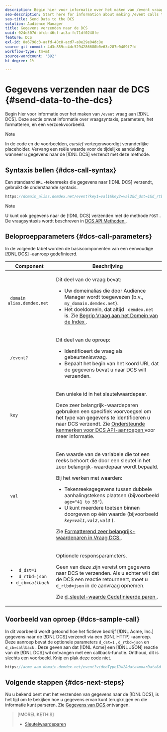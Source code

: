 ```yaml
---
description: Begin hier voor informatie over het maken van /event vraag aan DCS. Deze sectie omvat informatie over vraagsyntaxis, parameters, het formatteren, en een verzoekvoorbeeld.
seo-description: Start here for information about making /event calls to the DCS. This section includes information about call syntax, parameters, formatting, and a request example.
seo-title: Send Data to the DCS
solution: Audience Manager
title: Gegevens verzenden naar de DCS
uuid: 024e307d-bfcb-46cf-ac3a-fc71df0248fe
feature: DCS
exl-id: 8a6798c3-aafd-48c8-acd7-a0e29e04dc8e
source-git-commit: 4d3c859cc4dc5294286680b0e63c287e0409f7fd
workflow-type: tm+mt
source-wordcount: '392'
ht-degree: 1%

---
```


# Gegevens verzenden naar de DCS {#send-data-to-the-dcs}

Begin hier voor informatie over het maken van `/event` vraag aan [!DNL DCS]. Deze sectie omvat informatie over vraagsyntaxis, parameters, het formatteren, en een verzoekvoorbeeld.

>[!NOTE]
>
>In de code en de voorbeelden, *cursief* vertegenwoordigt veranderlijke placeholder. Vervang een reële waarde voor de tijdelijke aanduiding wanneer u gegevens naar de [!DNL DCS] verzendt met deze methode.

## Syntaxis bellen {#dcs-call-syntax}

Een standaard `URL` -tekenreeks die gegevens naar [!DNL DCS] verzendt, gebruikt de onderstaande syntaxis.

```js
https://domain_alias.demdex.net/event?key1=val1&key2=val2&d_dst=1&d_rtbd=json&d_cb=callback
```

>[!NOTE]
>
>U kunt ook gegevens naar de [!DNL DCS] verzenden met de methode `POST` . De vraagsyntaxis wordt beschreven in [ DCS API Methoden ](../../../api/dcs-intro/dcs-api-reference/dcs-api-methods.md).

## Beloproepparameters {#dcs-call-parameters}

In de volgende tabel worden de basiscomponenten van een eenvoudige [!DNL DCS] -aanroep gedefinieerd.

<table id="table_5F6A5B324EB848168543386516FBF384"> 
 <thead> 
  <tr> 
   <th colname="col1" class="entry"> Component </th> 
   <th colname="col2" class="entry"> Beschrijving </th> 
  </tr> 
 </thead>
 <tbody> 
  <tr> 
   <td colname="col1"> <p> <code> domain alias.demdex.net</code> </p> </td> 
   <td colname="col2"> <p>Dit deel van de vraag bevat: </p> <p> 
     <ul id="ul_3EDA9C7BA6794D06BCB07A75A9BD2372"> 
      <li id="li_74624CA78D6F4536A8164AE1FA1DECB9">Uw domeinalias die door <span class="keyword"> Audience Manager </span> wordt toegewezen (b.v., <code> my_domain.demdex.net</code>). </li> 
      <li id="li_08ABE91CA247403AA480B3FB4BEF83BA">Het doeldomein, dat altijd <code> demdex.net</code> is. Zie <a href="../../../reference/demdex-calls.md"> Begrip Vraag aan het Domein van de Index </a>. </li> 
     </ul> </p> </td> 
  </tr> 
  <tr> 
   <td colname="col1"> <p> <code> /event?</code> </p> </td> 
   <td colname="col2"> <p>Dit deel van de oproep: </p> <p> 
     <ul id="ul_6332444A305A4F12A7CBE471CA508516"> 
      <li id="li_1C5C111B2B0E4621B3FC0C20D6516041">Identificeert de vraag als gebeurtenisvraag. </li> 
      <li id="li_DBCE9B1C70604A629ECD7AC0A9052198">Bepaalt het begin van het koord URL dat de gegevens bevat u naar <span class="wintitle"> DCS </span> wilt verzenden. </li> 
     </ul> </p> </td> 
  </tr> 
  <tr> 
   <td colname="col1"> <p> <code> key</code> </p> </td> 
   <td colname="col2"> <p>Een unieke id in het sleutelwaardepaar. </p> <p>Deze zeer belangrijk-waardeparen gebruiken een specifiek voorvoegsel om het type van gegevens te identificeren u naar <span class="wintitle"> DCS </span> verzendt. Zie <a href="../../../api/dcs-intro/dcs-api-reference/dcs-keys.md"> Ondersteunde kenmerken voor DCS API-aanroepen </a> voor meer informatie. </p> </td> 
  </tr> 
  <tr> 
   <td colname="col1"> <p> <code> val</code> </p> </td> 
   <td colname="col2"> <p>Een waarde van de variabele die tot een reeks behoort die door een sleutel in het zeer belangrijk-waardepaar wordt bepaald. </p> <p>Bij het werken met waarden: </p> <p> 
     <ul id="ul_624DC78759F74AD8920220058E54E083"> 
      <li id="li_091E5B4820EC4A93B775433E428E74AB">Tekenreeksgegevens tussen dubbele aanhalingstekens plaatsen (bijvoorbeeld <code> age="41 to 55"</code>). </li> 
      <li id="li_C558E3BA6EE34413BBBB962D4CD0D10E">U kunt meerdere toetsen binnen doorgeven op één waarde (bijvoorbeeld <i><code>key</i>=<i>val1,val2,val3</i></code></i> ). </li> 
     </ul> </p> <p>Zie <a href="../../../api/dcs-intro/dcs-api-reference/dcs-key-format.md"> Formatterend zeer belangrijk-waardeparen in Vraag DCS </a>. </p> </td>
  </tr> 
  <tr> 
   <td colname="col1"> <p> 
     <ul id="ul_36E2C1A0538D4D2C94DFC1335720A524"> 
      <li id="li_8902EED431CE4F0189A94868FA52DB1F"> <code> d_dst=1</code> </li> 
      <li id="li_4B6B29499D444E31808DE0A9AA0442D0"> <code> d_rtbd=json</code> </li> 
      <li id="li_3430CD0438604B83BE6437E6EC480816"> <code>d_cb=<i>callback</i></code> </li>
     </ul> </p> </td> 
   <td colname="col2"> <p>Optionele responsparameters. </p> <p> Geen van deze zijn vereist om gegevens naar <span class="wintitle"> DCS </span> te verzenden. Als u echter wilt dat de <span class="wintitle"> DCS </span> een reactie retourneert, moet u <code> d_rtbd=json</code> in de aanvraag opnemen. </p> <p>Zie <a href="../../../api/dcs-intro/dcs-api-reference/dcs-keys.md#d-attributes"> d_sleutel-waarde Gedefinieerde paren </a>. </p> </td> 
  </tr>
 </tbody>
</table>

## Voorbeeld van oproep {#dcs-sample-call}

In dit voorbeeld wordt getoond hoe het fictieve bedrijf [!DNL Acme, Inc.] gegevens naar de [!DNL DCS] verzendt via een [!DNL HTTP] -aanroep. Deze aanroep bevat de optionele parameters `d_dst=1` , `d_rtbd=json` en `d_cb=callback` . Deze geven aan dat [!DNL Acme] een [!DNL JSON] reactie van de [!DNL DCS] wil ontvangen met een callback-functie. Onthoud, dit is slechts een voorbeeld. Knip en plak deze code niet.

```js
https://acme_aam_domain.demdex.net/event?videoTypeID=2&data=moarData&d_dst=1&d_rtbd=json&d_cb=acme_callback
```

## Volgende stappen {#dcs-next-steps}

Nu u bekend bent met het verzenden van gegevens naar de [!DNL DCS], is het tijd om te bekijken hoe u gegevens ervan kunt terugkrijgen en die informatie kunt parseren. Zie [ Gegevens van DCS ](../../../api/dcs-intro/dcs-event-calls/dcs-url-receive.md) ontvangen.

>[!MORELIKETHIS]
>
>* [Sleutelwaardeparen](../../../reference/key-value-pairs-explained.md)

